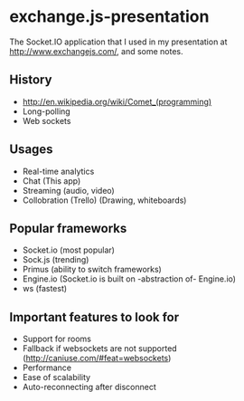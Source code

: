 exchange.js-presentation
========================

The Socket.IO application that I used in my presentation at http://www.exchangejs.com/, and some notes.

## History
- http://en.wikipedia.org/wiki/Comet_(programming)
- Long-polling
- Web sockets

## Usages
- Real-time analytics 
- Chat (This app)
- Streaming (audio, video)
- Collobration (Trello) (Drawing, whiteboards)

## Popular frameworks
- Socket.io (most popular)
- Sock.js (trending)
- Primus (ability to switch frameworks)
- Engine.io (Socket.io is built on -abstraction of- Engine.io)
- ws (fastest)

## Important features to look for
- Support for rooms
- Fallback if websockets are not supported (http://caniuse.com/#feat=websockets)
- Performance
- Ease of scalability
- Auto-reconnecting after disconnect


